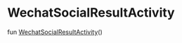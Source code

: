 # WechatSocialResultActivity


fun [WechatSocialResultActivity](-wechat-social-result-activity-constructor)()
